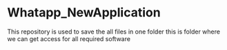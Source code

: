 # Whatapp_NewApplication
This repository is used to save the all files in one folder 
this is folder where we can get access for all required software 
